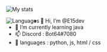 <a><img align="ltop" src="https://github-readme-stats.vercel.app/api?username=E15dev&count_private=false&show_icons=true&title_color=00EAE0&text_color=BBBBBB&bg_color=232323&icon_color=00BBEE&border_radius=25&border_color=00DC12" alt="My stats" /></a>

<a><img align="left" src="https://github-readme-stats.vercel.app/api/top-langs/?username=E15dev&count_private=false&show_icons=true&title_color=00EAE0&text_color=BBBBBB&bg_color=45,131313,3F3F3F&icon_color=00BBEE&border_radius=25&border_color=00DC12&langs_count=64" alt="Languages" /></a>





- 👋 Hi, I’m @E15dev
- 🌱 I’m currently learning java
- 📫 Discord : Bot64#7080
- 📘 languages : python, js, html / css

